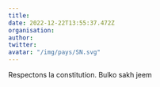 ```yaml
---
title: 
date: 2022-12-22T13:55:37.472Z
organisation: 
author: 
twitter: 
avatar: "/img/pays/SN.svg"
---
```


Respectons la constitution. 
Bulko sakh jeem
